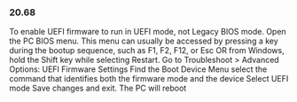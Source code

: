 
### 20.68  
To enable UEFI firmware to run in UEFI mode, not Legacy BIOS mode. 
  Open the PC BIOS menu. This menu can usually be accessed by pressing a key during 
the bootup sequence, such as F1, F2, F12, or Esc 
  OR from Windows, hold the Shift key while selecting Restart. Go to Troubleshoot > 
Advanced Options: UEFI Firmware Settings 
  Find the Boot Device Menu select the command that identifies both the firmware 
mode and the device 
  Select UEFI mode 
  Save changes and exit. The PC will reboot 
